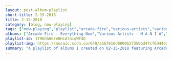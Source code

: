 ```yaml
---
layout: post-album-playlist
short-title: 2-15-2018
title: 2-15-2018
category: [blog, now-playing]
tags: ["now-playing","playlist","arcade-fire","various-artists","various-artists","various-artists","the-hollies","various-artists","mgmt","franz-ferdinand"]
albums: ["Arcade Fire - Everything Now","Various Artists - M A N I A","Various Artists - Black Panther The Album Music From And Inspired By","Various Artists - Crooked Shadows","The Hollies - Stay With the Hollies","Various Artists - The Essential Rosemary Clooney","MGMT - Little Dark Age","Franz Ferdinand - Always Ascending"]
playlist-id: 1T96hh86reBHiA7niqWf4Q
playlist-img: https://mosaic.scdn.co/640/ab67616d0000b27350bd47cf6d44bddcd546a951ab67616d0000b273a36d123f9906888d0af2aed8ab67616d0000b273bc8d2b3ac36be53be9a38fe1ab67616d0000b273c027ad28821777b00dcaa888
summary: "A playlist of albums I created on 02-15-2018 featuring Arcade Fire, Various Artists, Various Artists, Various Artists, The Hollies, Various Artists, MGMT, and Franz Ferdinand"
---
```

